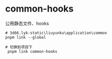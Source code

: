 # common-hooks
公用静态文件、hooks

```shell
# 3d66.lyk-static\liuyunku\application\common
pnpm link --global

# 切换到项目下
 pnpm link common-hooks
```